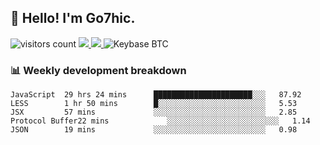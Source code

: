 ## 👋 Hello! I'm Go7hic.

 ![visitors count](https://visitors-by-url-pls-dont-use-this-in-your-repo.vercel.app/Go7hic-github-readme)
 <a href="https://twitter.com/Go7hic">
    <img src="https://img.shields.io/badge/-@Go7hic-1ca0f1?style=flat-square&labelColor=1ca0f1&logo=twitter&logoColor=white&link=https://twitter.com/Go7hic">
   <a/>
   <a href="mailto:gtfx0209@gmail.com">
    <img src="https://img.shields.io/badge/-gtfx0209@gmail.com-c14438?style=flat-square&logo=Gmail&logoColor=white&link=mailto:gtfx0209@gmail.com">
   <a/>
    ![Keybase BTC](https://img.shields.io/keybase/btc/Go7hic)
 <!--
🔭 I’m currently working
🌱 I’m currently learning
💬 Ask me about 
📫 How to reach me: 
⚡ Fun fact: 
-->
 <!--
![My Github Stats](https://github-readme-stats.vercel.app/api?username=Go7hic&show_icons=true&count_private=true)

-->

### 📊 Weekly development breakdown
<!--START_SECTION:waka-->
```text
JavaScript  29 hrs 24 mins      ██████████████████████░░░   87.92 
LESS        1 hr 50 mins        █░░░░░░░░░░░░░░░░░░░░░░░░   5.53 
JSX         57 mins             ░░░░░░░░░░░░░░░░░░░░░░░░░   2.85 
Protocol Buffer22 mins             ░░░░░░░░░░░░░░░░░░░░░░░░░   1.14 
JSON        19 mins             ░░░░░░░░░░░░░░░░░░░░░░░░░   0.98
```
<!--END_SECTION:waka-->


